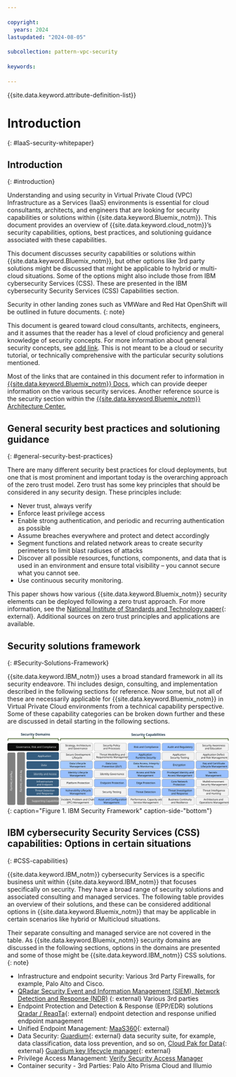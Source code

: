 ```yaml
---

copyright:
  years: 2024
lastupdated: "2024-08-05"

subcollection: pattern-vpc-security

keywords:

---
```


{{site.data.keyword.attribute-definition-list}}

# Introduction
{: #IaaS-security-whitepaper}


## Introduction
{: #introduction}

Understanding and using security in Virtual Private Cloud (VPC) Infrastructure as a Services (IaaS) environments is essential for cloud consultants, architects, and engineers that are looking for security capabilities or solutions within {{site.data.keyword.Bluemix_notm}}. This document provides an overview of {{site.data.keyword.cloud_notm}}’s security capabilities, options, best practices, and solutioning guidance associated with these capabilities. 

This document discusses security capabilities or solutions within {{site.data.keyword.Bluemix_notm}}, but other options like 3rd party solutions might be discussed that might be applicable to hybrid or multi-cloud situations. Some of the options might also include those from IBM cybersecurity Services (CSS). These are presented in the IBM cybersecurity Security Services (CSS) Capabilities section.

Security in other landing zones such as VMWare and Red Hat OpenShift will be outlined in future documents.
{: note}

This document is geared toward cloud consultants, architects, engineers, and it assumes that the reader has a level of cloud proficiency and general knowledge of security concepts. For more information about general security concepts, see [add link](). This is not meant to be a cloud or security tutorial, or technically comprehensive with the particular security solutions mentioned.

Most of the links that are contained in this document refer to information in [{{site.data.keyword.Bluemix_notm}} Docs](/docs), which can provide deeper information on the various security services. Another reference source is the security section within the [{{site.data.keyword.Bluemix_notm}} Architecture Center.](https://mediacenter.ibm.com/channel/IBM+Cloud+Architecture+Center/182050661)

## General security best practices and solutioning guidance
{: #general-security-best-practices}

There are many different security best practices for cloud deployments, but one that is most prominent and important today is the overarching approach of the zero trust model. Zero trust has some key principles that should be considered in any security design. These principles include:

- Never trust, always verify
- Enforce least privilege access
- Enable strong authentication, and periodic and recurring authentication as possible
- Assume breaches everywhere and protect and detect accordingly
- Segment functions and related network areas to create security perimeters to limit blast radiuses of attacks
- Discover all possible resources, functions, components, and data that is used in an environment and ensure total visibility – you cannot secure what you cannot see.
- Use continuous security monitoring.

This paper shows how various {{site.data.keyword.Bluemix_notm}} security elements can be deployed following a zero trust approach. For more information, see the [National Institute of Standards and Technology paper](https://csrc.nist.gov/pubs/sp/800/207/final){: external}. Additional sources on zero trust principles and applications are available. 

## Security solutions framework
{: #Security-Solutions-Framework}

{{site.data.keyword.IBM_notm}} uses a broad standard framework in all its security endeavore. Thi includes design, consulting, and implementation described in the following sections for reference. Now some, but not all of these are necessarily applicable for {{site.data.keyword.Bluemix_notm}} in Virtual Private Cloud environments from a technical capability perspective. Some of these capability categories can be broken down further and these are discussed in detail starting in the following sections.

![illustrates the security framework for IaaS Security white paper](images/securityframework.svg){: caption="Figure 1. IBM Security Framework" caption-side-"bottom"}

## IBM cybersecurity Security Services (CSS) capabilities: Options in certain situations
{: #CSS-capabilities}

{{site.data.keyword.IBM_notm}} cybersecurity Services is a specific business unit within {{site.data.keyword.IBM_notm}} that focuses specifically on security. They have a broad range of security solutions and associated consulting and managed services. The following table provides an overview of their solutions, and these can be considered additional options in {{site.data.keyword.Bluemix_notm}} that may be applicable in certain scenarios like hybrid or Multicloud situations. 

Their separate consulting and managed service are not covered in the table. As {{site.data.keyword.Bluemix_notm}} security domains are discussed in the following sections, options in the domains are presented and some of those might be {{site.data.keyword.IBM_notm}} CSS solutions.
{: note}

 - Infrastructure and endpoint security: Various 3rd Party Firewalls, for example, Palo Alto and Cisco. 
 - [QRadar Security Event and Information Management (SIEM), Network Detection and Response (NDR)](https://www.ibm.com/docs/en/qsip/7.5?topic=qradar-network-detection-response) {: external} Various 3rd parties
 - Endpoint Protection and Detection & Response (EPP/EDR) solutions [Qradar / ReaqTa](https://www.ibm.com/products/qradar-edr){: external} endpoint detection and response unified endpoint management
 - Unified Endpoint Management: [MaaS360](https://www.ibm.com/products/maas360/unified-endpoint-management){: external}
 - Data Security: [Guardium](https://www.ibm.com/guardium){: external} data security suite, for example, data classification, data loss prevention, and so on, [Cloud Pak for Data](https://www.ibm.com/products/cloud-pak-for-data){: external} [Guardium key lifecycle manager](https://www.ibm.com/products/ibm-security-key-lifecycle-manager){: external}
 - Privilege Access Management: [Verify Security Access Manager](https://www.ibm.com/verify?utm_content=SRCWW&p1=Search&p4=43700074603995210&p5=e&p9=58700008209808680&gbraid=0AAAAAD-_QsSZDEGKcMolwjQsuv8eqwjLo&gclid=Cj0KCQjwv7O0BhDwARIsAC0sjWOaQuEP0I2kLEyJl9wJ5UCNnM7uk8aP8K7aGQsntGk-6rP4o2ixZJ8aAnBzEALw_wcB&gclsrc=aw.ds)
 - Container security - 3rd Parties: Palo Alto Prisma Cloud and Illumio
